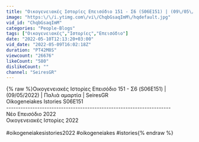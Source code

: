 ```yaml
---
title: "Οικογενειακές Ιστορίες Επεισόδιο 151 - Σ6 (S06E151) | (09\/05\/2022) | Παλιά αμαρτία | SeiresGR"
image: "https:\/\/i.ytimg.com\/vi\/ChqbGsaqImM\/hqdefault.jpg"
vid_id: "ChqbGsaqImM"
categories: "People-Blogs"
tags: ["Οικογενειακές","Ιστορίες","Επεισόδιο"]
date: "2022-05-10T12:13:20+03:00"
vid_date: "2022-05-09T16:02:18Z"
duration: "PT42M8S"
viewcount: "26676"
likeCount: "580"
dislikeCount: ""
channel: "SeiresGR"
---
```

{% raw %}Οικογενειακές Ιστορίες Επεισόδιο 151 - Σ6 (S06E151) | (09/05/2022) | Παλιά αμαρτία | SeiresGR<br />Oikogeneiakes Istories S06E151<br />---------------------------------------------------------------------<br />Νέο Επεισόδιο 2022<br />Οικογενειακές Ιστορίες 2022<br /><br />#oikogeneiakesistories2022 #oikogeneiakes #istories{% endraw %}

